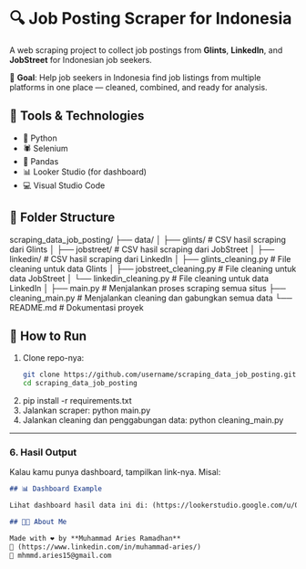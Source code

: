# 🔍 Job Posting Scraper for Indonesia
A web scraping project to collect job postings from **Glints**, **LinkedIn**, and **JobStreet** for Indonesian job seekers. 

🎯 **Goal**: Help job seekers in Indonesia find job listings from multiple platforms in one place — cleaned, combined, and ready for analysis.

## 🧰 Tools & Technologies
- 🐍 Python
- 🕷 Selenium
- 🧮 Pandas
- 📊 Looker Studio (for dashboard)
- 💻 Visual Studio Code

## 📁 Folder Structure
scraping_data_job_posting/
├── data/
│   ├── glints/                 # CSV hasil scraping dari Glints
│   ├── jobstreet/              # CSV hasil scraping dari JobStreet
│   ├── linkedin/               # CSV hasil scraping dari LinkedIn
│   ├── glints_cleaning.py      # File cleaning untuk data Glints
│   ├── jobstreet_cleaning.py   # File cleaning untuk data JobStreet
│   └── linkedin_cleaning.py    # File cleaning untuk data LinkedIn
│
├── main.py                    # Menjalankan proses scraping semua situs
├── cleaning_main.py           # Menjalankan cleaning dan gabungkan semua data
└── README.md                  # Dokumentasi proyek



## 🚀 How to Run

1. Clone repo-nya:
   ```bash
   git clone https://github.com/username/scraping_data_job_posting.git
   cd scraping_data_job_posting
2. pip install -r requirements.txt
3. Jalankan scraper: python main.py
4. Jalankan cleaning dan penggabungan data: python cleaning_main.py


---

### 6. Hasil Output

Kalau kamu punya dashboard, tampilkan link-nya. Misal:

```markdown
## 📊 Dashboard Example

Lihat dashboard hasil data ini di: (https://lookerstudio.google.com/u/0/reporting/4587abe8-7a1f-4ea9-af75-3b87d3c607e0/page/p_p59trqssrd)

## 👨‍💻 About Me

Made with ❤️ by **Muhammad Aries Ramadhan**  
🔗 (https://www.linkedin.com/in/muhammad-aries/)  
📧 mhmmd.aries15@gmail.com
